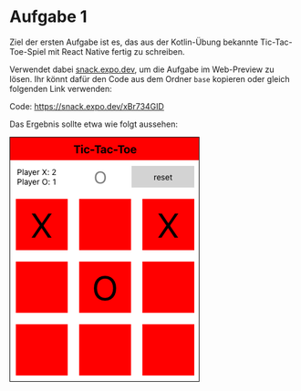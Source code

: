 # Aufgabe 1

Ziel der ersten Aufgabe ist es, das aus der Kotlin-Übung bekannte Tic-Tac-Toe-Spiel mit React Native fertig zu schreiben.

Verwendet dabei [snack.expo.dev](https://snack.expo.dev/), um die Aufgabe im Web-Preview zu lösen.
Ihr könnt dafür den Code aus dem Ordner `base` kopieren oder gleich folgenden Link verwenden:

Code: https://snack.expo.dev/xBr734GID

Das Ergebnis sollte etwa wie folgt aussehen:

![Vorschau](images/Tic-Tac-Toe.png)
